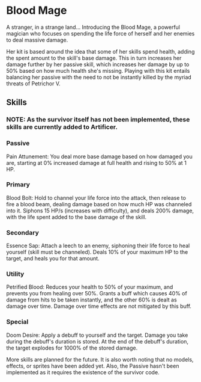 # Blood Mage

A stranger, in a strange land...
Introducing the Blood Mage, a powerful magician who focuses on spending the life force of herself and her enemies to deal massive damage.

Her kit is based around the idea that some of her skills spend health, adding the spent amount to the skill's base damage. This in turn increases her damage further by her passive skill, which increases her damage by up to 50% based on how much health she's missing. Playing with this kit entails balancing her passive with the need to not be instantly killed by the myriad threats of Petrichor V.

## Skills
### NOTE: As the survivor itself has not been implemented, these skills are currently added to Artificer.

### Passive
Pain Attunement: You deal more base damage based on how damaged you are, starting at 0% increased damage at full health and rising to 50% at 1 HP.

### Primary
Blood Bolt: Hold to channel your life force into the attack, then release to fire a blood beam, dealing damage based on how much HP was channeled into it. Siphons 15 HP/s (increases with difficulty), and deals 200% damage, with the life spent added to the base damage of the skill.

### Secondary
Essence Sap: Attach a leech to an enemy, siphoning their life force to heal yourself (skill must be channeled). Deals 10% of your maximum HP to the target, and heals you for that amount.

### Utility
Petrified Blood: Reduces your health to 50% of your maximum, and prevents you from healing over 50%. Grants a buff which causes 40% of damage from hits to be taken instantly, and the other 60% is dealt as damage over time. Damage over time effects are not mitigated by this buff.

### Special
Doom Desire: Apply a debuff to yourself and the target. Damage you take during the debuff's duration is stored. At the end of the debuff's duration, the target explodes for 1000% of the stored damage.



More skills are planned for the future. It is also worth noting that no models, effects, or sprites have been added yet. Also, the Passive hasn't been implemented as it requires the existence of the survivor code.
